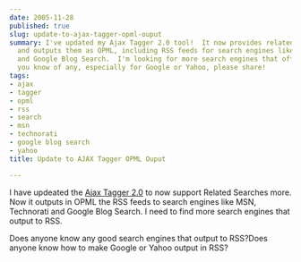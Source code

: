 ```yaml
---
date: 2005-11-28
published: true
slug: update-to-ajax-tagger-opml-ouput
summary: I've updated my Ajax Tagger 2.0 tool!  It now provides related search results
  and outputs them as OPML, including RSS feeds for search engines like MSN, Technorati,
  and Google Blog Search.  I'm looking for more search engines that offer RSS output.  If
  you know of any, especially for Google or Yahoo, please share!
tags:
- ajax
- tagger
- opml
- rss
- search
- msn
- technorati
- google blog search
- yahoo
title: Update to AJAX Tagger OPML Ouput

---
```

I have updeated the <a href="http://www.kinlan.co.uk/AjaxExperiments/AjaxTag2">Ajax Tagger 2.0</a> to now support Related Searches more.  Now it outputs in OPML the RSS feeds to search engines like MSN, Technorati and Google Blog Search.  I need to find more search engines that output to RSS. <p />Does anyone know any good search engines that output to RSS?Does anyone know how to make Google or Yahoo output in RSS?<p />

